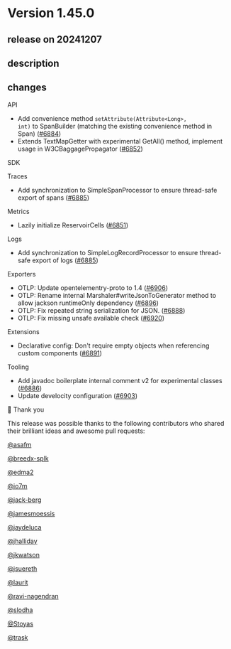# Version 1.45.0

## release on 20241207

## description

## changes

API

* Add convenience method <code>setAttribute(Attribute&lt;Long&gt;, int)</code> to SpanBuilder (matching the existing convenience method in Span) (<a href="https://github.com/open-telemetry/opentelemetry-java/pull/6884" data-hovercard-type="pull_request" data-hovercard-url="/open-telemetry/opentelemetry-java/pull/6884/hovercard">#6884</a>)
* Extends TextMapGetter with experimental GetAll() method, implement usage in W3CBaggagePropagator (<a href="https://github.com/open-telemetry/opentelemetry-java/pull/6852" data-hovercard-type="pull_request" data-hovercard-url="/open-telemetry/opentelemetry-java/pull/6852/hovercard">#6852</a>)

SDK

Traces

* Add synchronization to SimpleSpanProcessor to ensure thread-safe export of spans (<a href="https://github.com/open-telemetry/opentelemetry-java/pull/6885" data-hovercard-type="pull_request" data-hovercard-url="/open-telemetry/opentelemetry-java/pull/6885/hovercard">#6885</a>)

Metrics

* Lazily initialize ReservoirCells (<a href="https://github.com/open-telemetry/opentelemetry-java/pull/6851" data-hovercard-type="pull_request" data-hovercard-url="/open-telemetry/opentelemetry-java/pull/6851/hovercard">#6851</a>)

Logs

* Add synchronization to SimpleLogRecordProcessor to ensure thread-safe export of logs (<a href="https://github.com/open-telemetry/opentelemetry-java/pull/6885" data-hovercard-type="pull_request" data-hovercard-url="/open-telemetry/opentelemetry-java/pull/6885/hovercard">#6885</a>)

Exporters

* OTLP: Update opentelementry-proto to 1.4 (<a href="https://github.com/open-telemetry/opentelemetry-java/pull/6906" data-hovercard-type="pull_request" data-hovercard-url="/open-telemetry/opentelemetry-java/pull/6906/hovercard">#6906</a>)
* OTLP: Rename internal Marshaler#writeJsonToGenerator method to allow jackson runtimeOnly dependency (<a href="https://github.com/open-telemetry/opentelemetry-java/pull/6896" data-hovercard-type="pull_request" data-hovercard-url="/open-telemetry/opentelemetry-java/pull/6896/hovercard">#6896</a>)
* OTLP: Fix repeated string serialization for JSON. (<a href="https://github.com/open-telemetry/opentelemetry-java/pull/6888" data-hovercard-type="pull_request" data-hovercard-url="/open-telemetry/opentelemetry-java/pull/6888/hovercard">#6888</a>)
* OTLP: Fix missing unsafe available check (<a href="https://github.com/open-telemetry/opentelemetry-java/pull/6920" data-hovercard-type="pull_request" data-hovercard-url="/open-telemetry/opentelemetry-java/pull/6920/hovercard">#6920</a>)

Extensions

* Declarative config: Don't require empty objects when referencing custom components (<a href="https://github.com/open-telemetry/opentelemetry-java/pull/6891" data-hovercard-type="pull_request" data-hovercard-url="/open-telemetry/opentelemetry-java/pull/6891/hovercard">#6891</a>)

Tooling

* Add javadoc boilerplate internal comment v2 for experimental classes (<a href="https://github.com/open-telemetry/opentelemetry-java/pull/6886" data-hovercard-type="pull_request" data-hovercard-url="/open-telemetry/opentelemetry-java/pull/6886/hovercard">#6886</a>)
* Update develocity configuration (<a href="https://github.com/open-telemetry/opentelemetry-java/pull/6903" data-hovercard-type="pull_request" data-hovercard-url="/open-telemetry/opentelemetry-java/pull/6903/hovercard">#6903</a>)

🙇 Thank you

This release was possible thanks to the following contributors who shared their brilliant ideas and awesome pull requests:

<a class="user-mention notranslate" data-hovercard-type="user" data-hovercard-url="/users/asafm/hovercard" data-octo-click="hovercard-link-click" data-octo-dimensions="link_type:self" href="https://github.com/asafm">@asafm</a>

<a class="user-mention notranslate" data-hovercard-type="user" data-hovercard-url="/users/breedx-splk/hovercard" data-octo-click="hovercard-link-click" data-octo-dimensions="link_type:self" href="https://github.com/breedx-splk">@breedx-splk</a>

<a class="user-mention notranslate" data-hovercard-type="user" data-hovercard-url="/users/edma2/hovercard" data-octo-click="hovercard-link-click" data-octo-dimensions="link_type:self" href="https://github.com/edma2">@edma2</a>

<a class="user-mention notranslate" data-hovercard-type="user" data-hovercard-url="/users/io7m/hovercard" data-octo-click="hovercard-link-click" data-octo-dimensions="link_type:self" href="https://github.com/io7m">@io7m</a>

<a class="user-mention notranslate" data-hovercard-type="user" data-hovercard-url="/users/jack-berg/hovercard" data-octo-click="hovercard-link-click" data-octo-dimensions="link_type:self" href="https://github.com/jack-berg">@jack-berg</a>

<a class="user-mention notranslate" data-hovercard-type="user" data-hovercard-url="/users/jamesmoessis/hovercard" data-octo-click="hovercard-link-click" data-octo-dimensions="link_type:self" href="https://github.com/jamesmoessis">@jamesmoessis</a>

<a class="user-mention notranslate" data-hovercard-type="user" data-hovercard-url="/users/jaydeluca/hovercard" data-octo-click="hovercard-link-click" data-octo-dimensions="link_type:self" href="https://github.com/jaydeluca">@jaydeluca</a>

<a class="user-mention notranslate" data-hovercard-type="user" data-hovercard-url="/users/jhalliday/hovercard" data-octo-click="hovercard-link-click" data-octo-dimensions="link_type:self" href="https://github.com/jhalliday">@jhalliday</a>

<a class="user-mention notranslate" data-hovercard-type="user" data-hovercard-url="/users/jkwatson/hovercard" data-octo-click="hovercard-link-click" data-octo-dimensions="link_type:self" href="https://github.com/jkwatson">@jkwatson</a>

<a class="user-mention notranslate" data-hovercard-type="user" data-hovercard-url="/users/jsuereth/hovercard" data-octo-click="hovercard-link-click" data-octo-dimensions="link_type:self" href="https://github.com/jsuereth">@jsuereth</a>

<a class="user-mention notranslate" data-hovercard-type="user" data-hovercard-url="/users/laurit/hovercard" data-octo-click="hovercard-link-click" data-octo-dimensions="link_type:self" href="https://github.com/laurit">@laurit</a>

<a class="user-mention notranslate" data-hovercard-type="user" data-hovercard-url="/users/ravi-nagendran/hovercard" data-octo-click="hovercard-link-click" data-octo-dimensions="link_type:self" href="https://github.com/ravi-nagendran">@ravi-nagendran</a>

<a class="user-mention notranslate" data-hovercard-type="user" data-hovercard-url="/users/slodha/hovercard" data-octo-click="hovercard-link-click" data-octo-dimensions="link_type:self" href="https://github.com/slodha">@slodha</a>

<a class="user-mention notranslate" data-hovercard-type="user" data-hovercard-url="/users/Stoyas/hovercard" data-octo-click="hovercard-link-click" data-octo-dimensions="link_type:self" href="https://github.com/Stoyas">@Stoyas</a>

<a class="user-mention notranslate" data-hovercard-type="user" data-hovercard-url="/users/trask/hovercard" data-octo-click="hovercard-link-click" data-octo-dimensions="link_type:self" href="https://github.com/trask">@trask</a>

